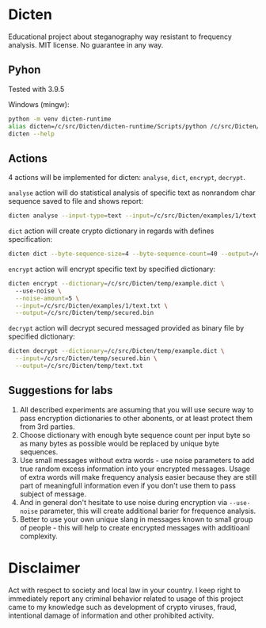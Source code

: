 # Dicten
Educational project about steganography way resistant to frequency analysis. MIT license. No guarantee in any way. 

## Pyhon
Tested with 3.9.5

Windows (mingw):
```bash
python -m venv dicten-runtime
alias dicten=/c/src/Dicten/dicten-runtime/Scripts/python /c/src/Dicten/src/dicten.py
dicten --help
```

## Actions
4 actions will be implemented for dicten: ```analyse```, ```dict```, ```encrypt```, ```decrypt```.

```analyse``` action will do statistical analysis of specific text as nonrandom char sequence saved to file and shows report:
```bash
dicten analyse --input-type=text --input=/c/src/Dicten/examples/1/text.txt
```

```dict``` action will create crypto dictionary in regards with defines specification:
```bash
dicten dict --byte-sequence-size=4 --byte-sequence-count=40 --output=/c/src/Dicten/temp/example.dict
```

```encrypt``` action will encrypt specific text by specified dictionary:
```bash
dicten encrypt --dictionary=/c/src/Dicten/temp/example.dict \ 
  --use-noise \
  --noise-amount=5 \
  --input=/c/src/Dicten/examples/1/text.txt \
  --output=/c/src/Dicten/temp/secured.bin
```

```decrypt``` action will decrypt secured messaged provided as binary file by specified dictionary:
```bash
dicten decrypt --dictionary=/c/src/Dicten/temp/example.dict \
  --input=/c/src/Dicten/temp/secured.bin \
  --output=/c/src/Dicten/temp/text.txt
```

## Suggestions for labs
1. All described experiments are assuming that you will use secure way to pass encryption dictionaries to other abonents, or at least protect them from 3rd parties.
2. Choose dictionary with enough byte sequence count per input byte so as many bytes as possible would be replaced by unique byte sequences.
3. Use small messages without extra words - use noise parameters to add true random excess information into your encrypted messages. Usage of extra words will make frequency analysis easier because they are still part of meaningfull information even if you don't use them to pass subject of message.
4. And in general don't hesitate to use noise during encryption via `--use-noise` parameter, this will create additional barier for frequence analysis.
5. Better to use your own unique slang in messages known to small group of people - this will help to create encrypted messages with additioanl complexity.

# Disclaimer
Act with respect to society and local law in your country. I keep right to immediately report any criminal behavior related to usage of this project came to my knowledge such as development of crypto viruses, fraud, intentional damage of information and other prohibited activity.

